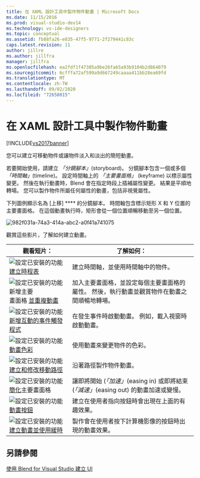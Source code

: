 ```yaml
---
title: 在 XAML 設計工具中製作物件動畫 | Microsoft Docs
ms.date: 11/15/2016
ms.prod: visual-studio-dev14
ms.technology: vs-ide-designers
ms.topic: conceptual
ms.assetid: fb88fa26-e835-47f5-9771-2f279441c83c
caps.latest.revision: 11
author: jillre
ms.author: jillfra
manager: jillfra
ms.openlocfilehash: ea2fdf1f47385a9be26fa65a93b9104b2d864079
ms.sourcegitcommit: 6cfffa72af599a9d667249caaaa411bb28ea69fd
ms.translationtype: MT
ms.contentlocale: zh-TW
ms.lasthandoff: 09/02/2020
ms.locfileid: "72658015"
---
```

# <a name="animate-objects-in-xaml-designer"></a>在 XAML 設計工具中製作物件動畫
[!INCLUDE[vs2017banner](../includes/vs2017banner.md)]

您可以建立可移動物件或讓物件淡入和淡出的簡短動畫。

 若要開始使用，請建立 *「分鏡腳本」*(storyboard)。 分鏡腳本包含一個或多個 *「時間軸」*(timeline)。 設定時間軸上的 *「主要畫面格」* (keyframe) 以標示屬性變更。 然後在執行動畫時，Blend 會在指定時段上插補屬性變更。 結果是平順地轉場。 您可以製作物件所屬任何屬性的動畫，包括非視覺屬性。

 下列圖例顯示名為 [上移] **** 的分鏡腳本。 時間軸包含標示矩形 X 和 Y 位置的主要畫面格。 在這個動畫執行時，矩形會從一個位置順暢移動至另一個位置。

 ![](../designers/media/982f031a-74a3-414a-abc2-a0f41a741075.png "982f031a-74a3-414a-abc2-a0f41a741075")

 觀賞這些影片，了解如何建立動畫。

|觀看短片：|了解如何：|
|--------------------------|-------------------|
|![設定已安裝的功能](../designers/media/bldadminconsoleinitialconfigicon.PNG ">bldadminconsoleinitialconfigicon")[建立時程表](http://www.popscreen.com/v/6A4eF/Microsoft-Expression-Blend-Creating-Timelines)|建立時間軸，並使用時間軸中的物件。|
|![設定已安裝的功能新增主要](../designers/media/bldadminconsoleinitialconfigicon.PNG ">bldadminconsoleinitialconfigicon")畫面格 [並重複動畫](http://www.popscreen.com/v/6A4fi/Microsoft-Expression-Blend-Adding-Keyframes-and-Repeating-an-Animation)|加入主要畫面格，並設定每個主要畫面格的屬性。 然後，執行動畫並觀賞物件在動畫之間順暢地轉場。|
|![設定已安裝的功能](../designers/media/bldadminconsoleinitialconfigicon.PNG ">bldadminconsoleinitialconfigicon")[新增互動的事件觸發程式](http://www.popscreen.com/v/6A4e4/Microsoft-Expression-Blend-Adding-Event-Triggers-for-Interactivity)|在發生事件時啟動動畫。 例如，載入視窗時啟動動畫。|
|![設定已安裝的功能](../designers/media/bldadminconsoleinitialconfigicon.PNG ">bldadminconsoleinitialconfigicon")[動畫色彩](http://www.popscreen.com/v/6A4gv/Microsoft-Expression-Blend-Animating-Colors)|使用動畫來變更物件的色彩。|
|![設定已安裝的功能](../designers/media/bldadminconsoleinitialconfigicon.PNG ">bldadminconsoleinitialconfigicon")[建立和修改移動路徑](http://www.popscreen.com/v/6A4fX/Microsoft-Expression-Blend-Creating-and-Modifying-Motion-Paths)|沿著路徑製作物件動畫。|
|![設定已安裝的功能](../designers/media/bldadminconsoleinitialconfigicon.PNG ">bldadminconsoleinitialconfigicon")[簡化](http://www.popscreen.com/v/6A4dM/Microsoft-Expression-Blend-Easing-Keyframes)主要畫面格|讓即將開始 (*「加速」*(easing in) 或即將結束 (*「減速」*(easing out) 的動畫加速或變慢。|
|![設定已安裝的功能](../designers/media/bldadminconsoleinitialconfigicon.PNG ">bldadminconsoleinitialconfigicon")[動畫按鈕](http://www.popscreen.com/v/6A4fK/Microsoft-Expression-Blend-Animating-a-Button)|建立在使用者指向按鈕時會出現在上面的有趣效果。|
|![設定已安裝的功能](../designers/media/bldadminconsoleinitialconfigicon.PNG ">bldadminconsoleinitialconfigicon")[建立動畫並使用緩時](https://www.youtube.com/watch?v=mAJXYrwxGYo)|製作會在使用者按下計算機影像的按鈕時出現的動畫效果。|

## <a name="see-also"></a>另請參閱
 [使用 Blend for Visual Studio 建立 UI](../designers/creating-a-ui-by-using-blend-for-visual-studio.md)
